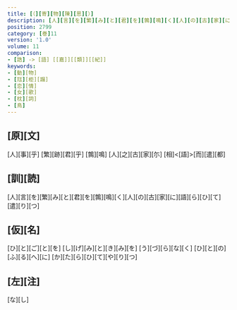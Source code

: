 ```yaml
---
title: [（][寄][物][陳][思][）]
description: [人][言][を][繁][み][と][君][を][鶉][鳴][く][人][の][古][家][に][語][ら][ひ][て][遣][り][つ]
position: 2799
category: [巻]11
version: '1.0'
volume: 11
comparison:
- [誥] -> [語] [[嘉]][[類]][[紀]]
keywords:
- [動][物]
- [尫][柜][蹋]
- [恋][情]
- [女][歌]
- [枕][詞]
- [鳥]
---
```


## [原][文]

[人][事][乎] [繁][跡][君][乎] [鶉][鳴] [人][之][古][家][尓] [相]<[語]>[而][遣][都]

## [訓][読]

[人][言][を][繁][み][と][君][を][鶉][鳴][く][人][の][古][家][に][語][ら][ひ][て][遣][り][つ]

## [仮][名]

[ひ][と][ご][と][を] [し][げ][み][と][き][み][を] [う][づ][ら][な][く] [ひ][と][の][ふ][る][へ][に] [か][た][ら][ひ][て][や][り][つ]

## [左][注]

[な][し]
